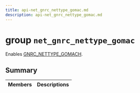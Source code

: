 ```yaml
---
title: api-net_gnrc_nettype_gomac.md
description: api-net_gnrc_nettype_gomac.md
---
```

# group `net_gnrc_nettype_gomac` 

Enables [GNRC_NETTYPE_GOMACH](./doc/starlight-docs/src/content/docs/apidoc/api-undefined.md#group__net__gnrc__nettype_1gga2582fbb16a318806983c225a69460902adfd477fb995fa06eb895883e7bc0f4e0).

## Summary

 Members                        | Descriptions                                
--------------------------------|---------------------------------------------

